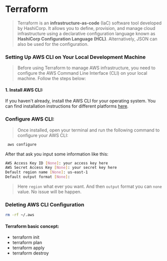 # Terraform

> Terraform is an **infrastructure-as-code** (IaC) software tool developed by HashiCorp. It allows you to define, provision, and manage cloud infrastructure using a declarative configuration language known as **HashiCorp Configuration Language (HCL)**. Alternatively, JSON can also be used for the configuration.


### Setting Up AWS CLI on Your Local Development Machine

> Before using Terraform to manage AWS infrastructure, you need to configure the AWS Command Line Interface (CLI) on your local machine. Follow the steps below:

#### 1. Install AWS CLI:
If you haven't already, install the AWS CLI for your operating system. You can find installation instructions for different platforms [here](https://docs.aws.amazon.com/cli/latest/userguide/install-cliv2.html).


### Configure AWS CLI:
> Once installed, open your terminal and run the following command to configure your AWS CLI:

```bash
 aws configure
```
After that ask you input some information like this:
```bash
AWS Access Key ID [None]: your access key here
AWS Secret Access Key [None]: your secret key here
Default region name [None]: us-east-1
Default output format [None]:
```

> Here `region` what ever you want. And then `output` format you can `none` value. No issue will be happen. 

### Deleting AWS CLI Configuration
```bash
rm -rf ~/.aws
```


#### Terraform basic concept:
- terraform init
- terraform plan
- terraform apply
- terraform destroy
